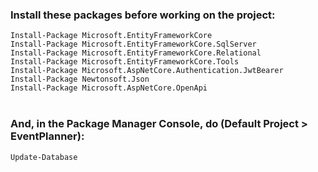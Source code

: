 ### Install these packages before working on the project:
  ```Install-Package Microsoft.EntityFrameworkCore```<br>
  ```Install-Package Microsoft.EntityFrameworkCore.SqlServer```<br>
  ```Install-Package Microsoft.EntityFrameworkCore.Relational```<br>
  ```Install-Package Microsoft.EntityFrameworkCore.Tools```<br>
  ```Install-Package Microsoft.AspNetCore.Authentication.JwtBearer```<br>
  ```Install-Package Newtonsoft.Json```<br>
  ```Install-Package Microsoft.AspNetCore.OpenApi```<br>
<br>
### And, in the Package Manager Console, do (Default Project > EventPlanner):
  ```Update-Database```
